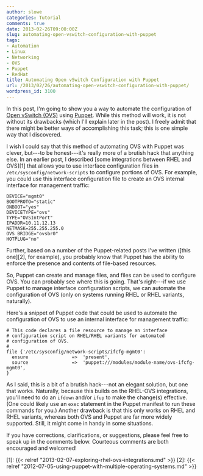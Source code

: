 ```yaml
---
author: slowe
categories: Tutorial
comments: true
date: 2013-02-26T09:00:00Z
slug: automating-open-vswitch-configuration-with-puppet
tags:
- Automation
- Linux
- Networking
- OVS
- Puppet
- RedHat
title: Automating Open vSwitch Configuration with Puppet
url: /2013/02/26/automating-open-vswitch-configuration-with-puppet/
wordpress_id: 3100
---
```


In this post, I'm going to show you a way to automate the configuration of [Open vSwitch (OVS)](http://openvswitch.org) using [Puppet](http://www.puppetlabs.com). While this method will work, it is not without its drawbacks (which I'll explain later in the post). I freely admit that there might be better ways of accomplishing this task; this is one simple way that I discovered.

I wish I could say that this method of automating OVS with Puppet was clever, but---to be honest---it's really more of a brutish hack that anything else. In an earlier post, I described [some integrations between RHEL and OVS][1] that allows you to use interface configuration files in `/etc/sysconfig/network-scripts` to configure portions of OVS. For example, you could use this interface configuration file to create an OVS internal interface for management traffic:

``` text
DEVICE="mgmt0"
BOOTPROTO="static"
ONBOOT="yes"
DEVICETYPE="ovs"
TYPE="OVSIntPort"
IPADDR=10.11.12.13
NETMASK=255.255.255.0
OVS_BRIDGE="ovsbr0"
HOTPLUG="no"
```

Further, based on a number of the Puppet-related posts I've written ([this one][2], for example), you probably know that Puppet has the ability to enforce the presence and contents of file-based resources.

So, Puppet can create and manage files, and files can be used to configure OVS. You can probably see where this is going. That's right---if we use Puppet to manage interface configuration scripts, we can automate the configuration of OVS (only on systems running RHEL or RHEL variants, naturally).

Here's a snippet of Puppet code that could be used to automate the configuration of OVS to use an internal interface for management traffic:

``` puppet
# This code declares a file resource to manage an interface
# configuration script on RHEL/RHEL variants for automated
# configuration of OVS.
#
file {'/etc/sysconfig/network-scripts/ifcfg-mgmt0':
  ensure                =>  'present',
  source                =>  'puppet:///modules/module-name/ovs-ifcfg-mgmt0',
}
```

As I said, this is a bit of a brutish hack---not an elegant solution, but one that works. Naturally, because this builds on the RHEL-OVS integrations, you'll need to do an `ifdown` and/or `ifup` to make the change(s) effective. (One could likely use an `exec` statement in the Puppet manifest to run these commands for you.) Another drawback is that this only works on RHEL and RHEL variants, whereas both OVS and Puppet are far more widely supported. Still, it might come in handy in some situations.

If you have corrections, clarifications, or suggestions, please feel free to speak up in the comments below. Courteous comments are both encouraged and welcomed!


[1]: {{< relref "2013-02-07-exploring-rhel-ovs-integrations.md" >}}
[2]: {{< relref "2012-07-05-using-puppet-with-multiple-operating-systems.md" >}}
